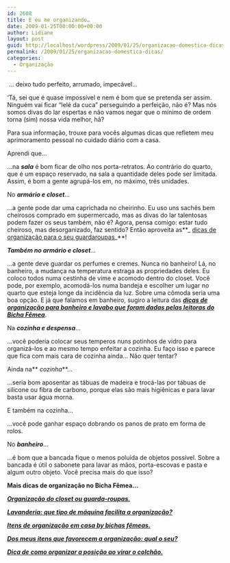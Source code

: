 ```yaml
---
id: 2608
title: E eu me organizando…
date: 2009-01-25T00:00:00+00:00
author: Lidiane
layout: post
guid: http://localhost/wordpress/2009/01/25/organizacao-domestica-dicas/
permalink: /2009/01/25/organizacao-domestica-dicas/
categories:
  - Organização
---
```

 … deixo tudo perfeito, arrumado, impecável&#8230;

‘Tá, sei que é quase impossível e nem é bom que se pretenda ser assim. Ninguém vai ficar “lelé da cuca” perseguindo a perfeição, não é? Mas nós somos divas do lar espertas e não vamos negar que o mínimo de ordem torna (sim) nossa vida melhor, hã?

Para sua informação, trouxe para vocês algumas dicas que refletem meu aprimoramento pessoal no cuidado diário com a casa.

Aprendi que&#8230;

&#8230;na **_sala_** é bom ficar de olho nos porta-retratos. Ao contrário do quarto, que é um espaço reservado, na sala a quantidade deles pode ser limitada. Assim, é bom a gente agrupá-los em, no máximo, três unidades.

No **_armário e closet_**&#8230;

…a gente pode dar uma caprichada no cheirinho. Eu uso uns sachês bem cheirosos comprado em supermercado, mas as divas do lar talentosas podem fazer os seus também, não é? Agora, pensa comigo: estar tudo cheiroso, mas desorganizado, faz sentido? Então aproveita as**_ <a href="http://www.trololodemulher.com.br/2010/07/02/organizacao-guarda-roupa/" target="_self">dicas de organização para o seu guardaroupas</a>_**!

**_Também no armário e closet_**&#8230;

&#8230;a gente deve guardar os perfumes e cremes. Nunca no banheiro! Lá, no banheiro, a mudança na temperatura estraga as propriedades deles. Eu coloco todos numa cestinha de vime e acomodo dentro do closet. Você pode, por exemplo, acomodá-los numa bandeja e escolher um lugar no quarto que esteja longe da incidência da luz. Sobre uma cômoda seria uma boa opção. E já que falamos em banheiro, sugiro a leitura das **_<a href="http://www.trololodemulher.com.br/2009/03/04/lavabo-banheiro-decoracao/" target="_self">dicas de organização para banheiro e lavabo que foram dadas pelas leitoras do Bicha Fêmea</a>_**.

Na **_cozinha e despensa_**&#8230;

&#8230;você poderia colocar seus temperos nuns potinhos de vidro para organizá-los e ao mesmo tempo enfeitar a cozinha. Eu faço isso e parece que fica com mais cara de cozinha ainda&#8230; Não quer tentar?

Ainda na** _cozinha_**&#8230;

&#8230;seria bom aposentar as tábuas de madeira e trocá-las por tábuas de silicone ou fibra de carbono, porque elas são mais higiênicas e para lavar basta usar água morna.

E também na cozinha&#8230;

&#8230;você pode ganhar espaço dobrando os panos de prato em forma de rolos.  [](http://www.trololodemulher.com.br/blog/wp-content/uploads/2009/01/kit20banheiro202.jpg)

No **_banheiro_**&#8230;

&#8230;é bom que a bancada fique o menos poluída de objetos possível. Sobre a bancada é útil o sabonete para lavar as mãos, porta-escovas e pasta e algum outro objeto. Você precisa mais do que isso?

**Mais dicas de organização no Bicha Fêmea&#8230;**

**_<a href="http://www.trololodemulher.com.br/2010/07/02/organizacao-guarda-roupa/" target="_self">Organização do closet ou guarda-roupas.</a>_**

**_<a href="http://www.trololodemulher.com.br/2010/04/14/organizacao-lavanderia-maquina/" target="_self">Lavanderia: que tipo de máquina facilita a organização?</a>_**

**_<a href="http://www.trololodemulher.com.br/2010/01/21/itens-organizacao-casa/" target="_self">Itens de organização em casa by bichas fêmeas.</a>_**

**_<a href="http://www.trololodemulher.com.br/2010/01/19/itens-organizacao-casa-2/" target="_self">Dos meus itens que favorecem a organização: qual o seu?</a>_**

**_<a href="http://www.trololodemulher.com.br/2009/12/15/dica-como-virar-colchao/" target="_self">Dica de como organizar a posição ao virar o colchão.</a>_**